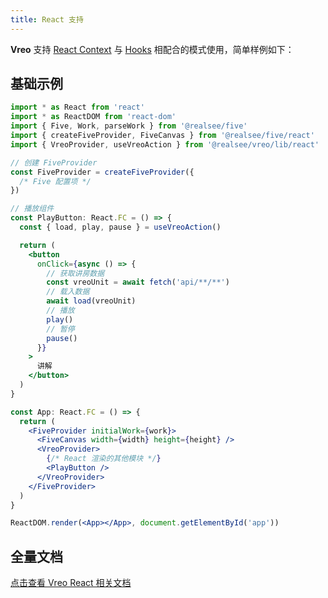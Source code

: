 ```yaml
---
title: React 支持
---
```


**Vreo** 支持 [React Context](https://reactjs.org/docs/context.html) 与 [Hooks](https://reactjs.org/docs/hooks-intro.html) 相配合的模式使用，简单样例如下：

## 基础示例

```jsx
import * as React from 'react'
import * as ReactDOM from 'react-dom'
import { Five, Work, parseWork } from '@realsee/five'
import { createFiveProvider, FiveCanvas } from '@realsee/five/react'
import { VreoProvider, useVreoAction } from '@realsee/vreo/lib/react'

// 创建 FiveProvider
const FiveProvider = createFiveProvider({
  /* Five 配置项 */
})

// 播放组件
const PlayButton: React.FC = () => {
  const { load, play, pause } = useVreoAction()

  return (
    <button
      onClick={async () => {
        // 获取讲房数据
        const vreoUnit = await fetch('api/**/**')
        // 载入数据
        await load(vreoUnit)
        // 播放
        play()
        // 暂停
        pause()
      }}
    >
      讲解
    </button>
  )
}

const App: React.FC = () => {
  return (
    <FiveProvider initialWork={work}>
      <FiveCanvas width={width} height={height} />
      <VreoProvider>
        {/* React 渲染的其他模块 */}
        <PlayButton />
      </VreoProvider>
    </FiveProvider>
  )
}

ReactDOM.render(<App></App>, document.getElementById('app'))
```


## 全量文档

[点击查看 Vreo React 相关文档](https://unpkg.com/@realsee/vreo@0.2.0-alpha.10/docs/modules/react.html)
